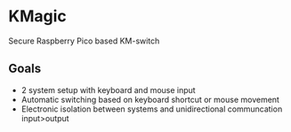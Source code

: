# KMagic
Secure Raspberry Pico based KM-switch

## Goals

* 2 system setup with keyboard and mouse input
* Automatic switching based on keyboard shortcut or mouse movement
* Electronic isolation between systems and unidirectional communcation input>output
